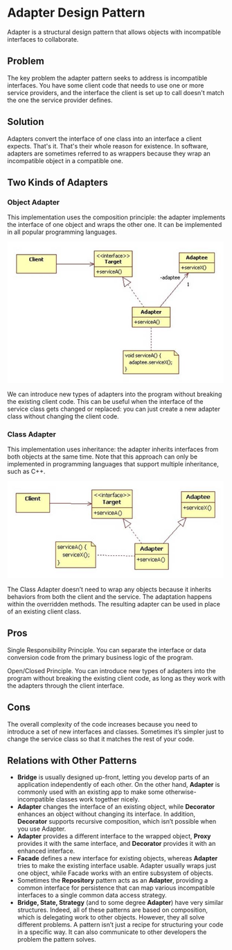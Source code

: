 # Adapter Design Pattern
Adapter is a structural design pattern that allows objects with incompatible interfaces to collaborate.

## Problem
The key problem the adapter pattern seeks to address is incompatible interfaces. You have some client code that needs to use one or more service providers, and the interface the client is set up to call doesn't match the one the service provider defines.

## Solution
Adapters convert the interface of one class into an interface a client expects. That's it. That's their whole reason for existence. In software, adapters are sometimes referred to as wrappers because they wrap an incompatible object in a compatible one.

## Two Kinds of Adapters
### Object Adapter 
This implementation uses the composition principle: the adapter implements the interface of one object and wraps the other one. It can be implemented in all popular programming languages.

<img width="500" alt="Object Adapter" src="./ReadMe/ObjectAdapter.jpg">

We can introduce new types of adapters into the program without breaking the existing client code.
This can be useful when the interface of the service class gets changed or replaced: you can just create a new adapter class without changing the client code.

### Class Adapter 
This implementation uses inheritance: the adapter inherits interfaces from both objects at the same time. Note that this approach can only be implemented in programming languages that support multiple inheritance, such as C++.

<img width="500" alt="Class Adapter" src="./ReadMe/ClassAdapter.jpg">

The Class Adapter doesn’t need to wrap any objects because it inherits behaviors from both the client and the service.
The adaptation happens within the overridden methods. The resulting adapter can be used in place of an existing client class.

## Pros
Single Responsibility Principle. You can separate the interface or data conversion code from the primary business logic of the program.

Open/Closed Principle. You can introduce new types of adapters into the program without breaking the existing client code, as long as they work with the adapters through the client interface.

## Cons
The overall complexity of the code increases because you need to introduce a set of new interfaces and classes. Sometimes it’s simpler just to change the service class so that it matches the rest of your code.

## Relations with Other Patterns
- **Bridge** is usually designed up-front, letting you develop parts of an application independently of each other. On the other hand, **Adapter** is commonly used with an existing app to make some otherwise-incompatible classes work together nicely.
- **Adapter** changes the interface of an existing object, while **Decorator** enhances an object without changing its interface. In addition, **Decorator** supports recursive composition, which isn’t possible when you use Adapter.
- **Adapter** provides a different interface to the wrapped object, **Proxy** provides it with the same interface, and **Decorator** provides it with an enhanced interface.
- **Facade** defines a new interface for existing objects, whereas **Adapter** tries to make the existing interface usable. Adapter usually wraps just one object, while Facade works with an entire subsystem of objects.
- Sometimes the **Repository** pattern acts as an **Adapter**, providing a common interface for persistence that can map various incompatible interfaces to a single common data access strategy.
- **Bridge, State, Strategy** (and to some degree **Adapter**) have very similar structures. Indeed, all of these patterns are based on composition, which is delegating work to other objects. However, they all solve different problems. A pattern isn’t just a recipe for structuring your code in a specific way. It can also communicate to other developers the problem the pattern solves.